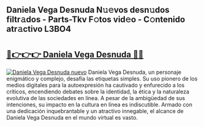 ## Daniela Vega Desnuda N𝚞𝚎vos desn𝚞dos filtr𝚊dos - Parts-Tkv F𝚘tos vid𝚎o - C𝚘ntenido atr𝚊ctivo L3BO4

# <h2><a href="http://mb1dwmm.tromn.icu/?c=Daniela+Vega+Desnuda">🔗👉👉👉 Daniela Vega Desnuda 🔗🔗</a></h2>

[![Daniela Vega Desnuda nuevo](https://i.imgur.com/pEAQMta.gif)](http://mb1dwmm.tromn.icu/?c=Daniela+Vega+Desnuda)
Daniela Vega Desnuda, un personaje enigmático y complejo, desafía las etiquetas simples. Su uso pionero de los medios digitales para la autoexpresión ha cautivado y enfurecido a los críticos, encendiendo debates sobre la identidad, la ética y la naturaleza evolutiva de las sociedades en línea. A pesar de la ambigüedad de sus intenciones, su impacto en la cultura en línea es indiscutible. Armado con una dedicación inquebrantable y un atractivo innegable, el alcance de Daniela Vega Desnuda en el mundo virtual es vasto.
